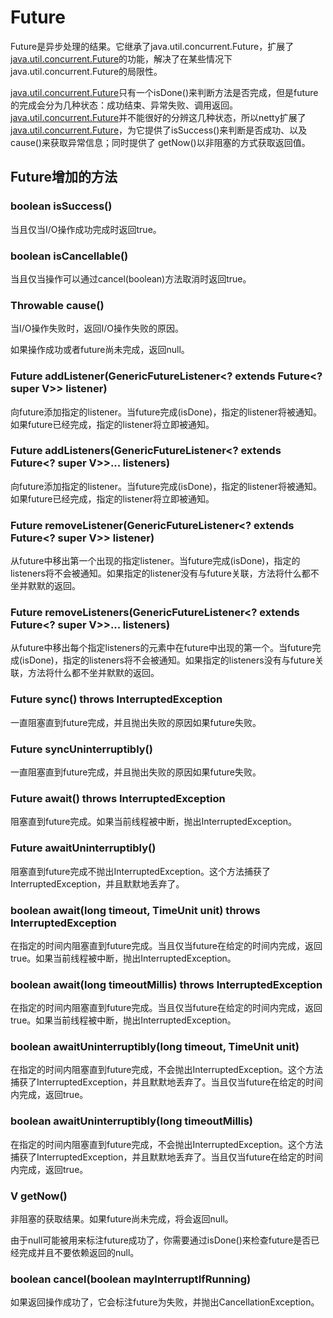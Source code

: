 # Future

Future是异步处理的结果。它继承了java.util.concurrent.Future，扩展了[java.util.concurrent.Future](./java.util.concurrent.Future.md)的功能，解决了在某些情况下java.util.concurrent.Future的局限性。

[java.util.concurrent.Future](./java.util.concurrent.Future.md)只有一个isDone()来判断方法是否完成，但是future的完成会分为几种状态：成功结束、异常失败、调用返回。[java.util.concurrent.Future](./java.util.concurrent.Future.md)并不能很好的分辨这几种状态，所以netty扩展了[java.util.concurrent.Future](./java.util.concurrent.Future.md)，为它提供了isSuccess()来判断是否成功、以及cause()来获取异常信息；同时提供了 getNow()以非阻塞的方式获取返回值。

## Future增加的方法

### boolean isSuccess()

当且仅当I/O操作成功完成时返回true。

### boolean isCancellable()

当且仅当操作可以通过cancel(boolean)方法取消时返回true。

### Throwable cause()

当I/O操作失败时，返回I/O操作失败的原因。

如果操作成功或者future尚未完成，返回null。

### Future<V> addListener(GenericFutureListener<? extends Future<? super V>> listener)

向future添加指定的listener。当future完成(isDone)，指定的listener将被通知。如果future已经完成，指定的listener将立即被通知。

### Future<V> addListeners(GenericFutureListener<? extends Future<? super V>>... listeners)

向future添加指定的listener。当future完成(isDone)，指定的listener将被通知。如果future已经完成，指定的listener将立即被通知。

### Future<V> removeListener(GenericFutureListener<? extends Future<? super V>> listener)

从future中移出第一个出现的指定listener。当future完成(isDone)，指定的listeners将不会被通知。如果指定的listener没有与future关联，方法将什么都不坐并默默的返回。

### Future<V> removeListeners(GenericFutureListener<? extends Future<? super V>>... listeners)

从future中移出每个指定listeners的元素中在future中出现的第一个。当future完成(isDone)，指定的listeners将不会被通知。如果指定的listeners没有与future关联，方法将什么都不坐并默默的返回。


### Future<V> sync() throws InterruptedException

一直阻塞直到future完成，并且抛出失败的原因如果future失败。

### Future<V> syncUninterruptibly()

一直阻塞直到future完成，并且抛出失败的原因如果future失败。

### Future<V> await() throws InterruptedException

阻塞直到future完成。如果当前线程被中断，抛出InterruptedException。

### Future<V> awaitUninterruptibly()

阻塞直到future完成不抛出InterruptedException。这个方法捕获了InterruptedException，并且默默地丢弃了。

### boolean await(long timeout, TimeUnit unit) throws InterruptedException

在指定的时间内阻塞直到future完成。当且仅当future在给定的时间内完成，返回true。如果当前线程被中断，抛出InterruptedException。

### boolean await(long timeoutMillis) throws InterruptedException

在指定的时间内阻塞直到future完成。当且仅当future在给定的时间内完成，返回true。如果当前线程被中断，抛出InterruptedException。

### boolean awaitUninterruptibly(long timeout, TimeUnit unit)

在指定的时间内阻塞直到future完成，不会抛出InterruptedException。这个方法捕获了InterruptedException，并且默默地丢弃了。当且仅当future在给定的时间内完成，返回true。

### boolean awaitUninterruptibly(long timeoutMillis)

在指定的时间内阻塞直到future完成，不会抛出InterruptedException。这个方法捕获了InterruptedException，并且默默地丢弃了。当且仅当future在给定的时间内完成，返回true。

### V getNow()

非阻塞的获取结果。如果future尚未完成，将会返回null。

由于null可能被用来标注future成功了，你需要通过isDone()来检查future是否已经完成并且不要依赖返回的null。

### boolean cancel(boolean mayInterruptIfRunning)

如果返回操作成功了，它会标注future为失败，并抛出CancellationException。
